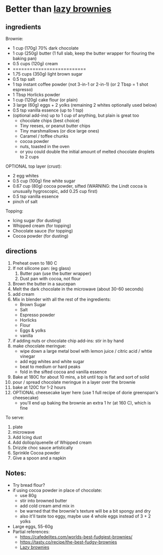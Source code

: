 # Better than [lazy brownies](../recipes/confectionery/lazy-brownies.md)

[//]: # (todo: seen on tiktok - add a frozen layer of nutella and speculoos in the middle)
[//]: # (todo: maybe use the meringue as a base layer instead of the top layer)

## ingredients

Brownie:

* 1 cup (170g) 70% dark chocolate
* 1 cup (250g) butter (1 full slab, keep the butter wrapper for flouring the baking pan)
* 0.5 cups (120g) cream
* ==========================
* 1.75 cups (350g) light brown sugar
* 0.5 tsp salt
* 1 tsp instant coffee powder (not 3-in-1 or 2-in-1) (or 2 Tbsp = 1 shot espresso)
* 1 Tbsp Horlicks powder
* 1 cup (120g) cake flour (or plain)
* 3 large (60g) eggs + 2 yolks (remaining 2 whites optionally used below)
* 0.5 tsp vanilla essence (up to 1 tsp)
* (optional add-ins) up to 1 cup of anything, but plain is great too
    * chocolate chips (best choice)
    * Tiny reeses, or peanut butter chips
    * Tiny marshmallows (or dice large ones)
    * Caramel / toffee chunks
    * cocoa powder
    * nuts, toasted in the oven
    * or you could double the initial amount of melted chocolate droplets to 2 cups

OPTIONAL top layer (crust):

* 2 egg whites
* 0.5 cup (100g) fine white sugar
* 0.67 cup (80g) cocoa powder, sifted (WARNING: the Lindt cocoa is unusually hygroscopic, add 0.25 cup first)
* 0.5 tsp vanilla essence
* pinch of salt

Topping:

* Icing sugar (for dusting)
* Whipped cream (for topping)
* Chocolate sauce (for topping)
* Cocoa powder (for dusting)

## directions

1. Preheat oven to 180 C
2. If not silicone pan: (eg glass)
    1. Butter pan (use the butter wrapper)
    2. Dust pan with cocoa, not flour
3. Brown the butter in a saucepan
4. Melt the dark chocolate in the microwave (about 30-60 seconds)
5. add cream
6. Mix in blender with all the rest of the ingredients:
    * Brown Sugar
    * Salt
    * Espresso powder
    * Horlicks
    * Flour
    * Eggs & yolks
    * vanilla
7. if adding nuts or chocolate chip add-ins: stir in by hand
8. make chocolate meringue:
    * wipe down a large metal bowl with lemon juice / citric acid / whtie vinegar
    * add egg whites and white sugar
    * beat to medium or hard peaks
    * fold in the sifted cocoa and vanilla essence
9. Bake at 180C for about 10 mins, a bit until top is flat and sort of solid
10. pour / spread chocolate meringue in a layer over the brownie
11. bake at 120C for 1-2 hours
12. OPTIONAL cheesecake layer here (use 1 full recipe of dorie greenspan's cheesecake)
    * you'll end up baking the brownie an extra 1 hr (at 160 C), which is fine

To serve:

1. plate
2. microwave
3. Add Icing dust
4. Add dollop/quenelle of Whipped cream
5. Drizzle choc sauce artistically
6. Sprinkle Cocoa powder
7. Give a spoon and a napkin

## Notes:

* Try bread flour?
* if using cocoa powder in place of chocolate:
    * use 80g
    * stir into browned butter
    * add cold cream amd mix in
    * be warned that the brownie's texture will be a bit spongy and dry
    * also it'll taste too eggy, maybe use 4 whole eggs instead of 3 + 2 yolks
* Large eggs, 55-60g
* Partial references:
    * https://cafedelites.com/worlds-best-fudgiest-brownies/
    * https://tasty.co/recipe/the-best-fudgy-brownies
    * [Lazy brownies](../recipes/confectionery/lazy-brownies.md)
